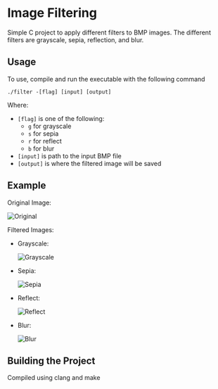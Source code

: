 # Image Filtering

Simple C project to apply different filters to BMP images. The different filters are grayscale, sepia, reflection, and blur.

## Usage

To use, compile and run the executable with the following command

```./filter -[flag] [input] [output]```

Where:
- `[flag]` is one of the following:
    - `g` for grayscale
    - `s` for sepia
    - `r` for reflect
    - `b` for blur
- `[input]` is path to the input BMP file
- `[output]` is where the filtered image will be saved

## Example

Original Image:

![Original](images/lena.bmp)

Filtered Images:

- Grayscale:

  ![Grayscale](filtered_images/grayscale.bmp)

- Sepia:

  ![Sepia](filtered_images/sepia.bmp)

- Reflect:

  ![Reflect](filtered_images/reflect.bmp)

- Blur:

  ![Blur](filtered_images/blur.bmp)

## Building the Project

Compiled using clang and make
